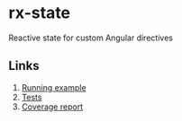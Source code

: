 # rx-state

Reactive state for custom Angular directives

## Links

1. [Running example](https://packetloop.github.io/rx-stream)
1. [Tests](https://packetloop.github.io/rx-stream/test.html)
1. [Coverage report](https://packetloop.github.io/rx-stream/coverage/Chrome%2039.0.2171%20(Mac%20OS%20X%2010.10.1))


